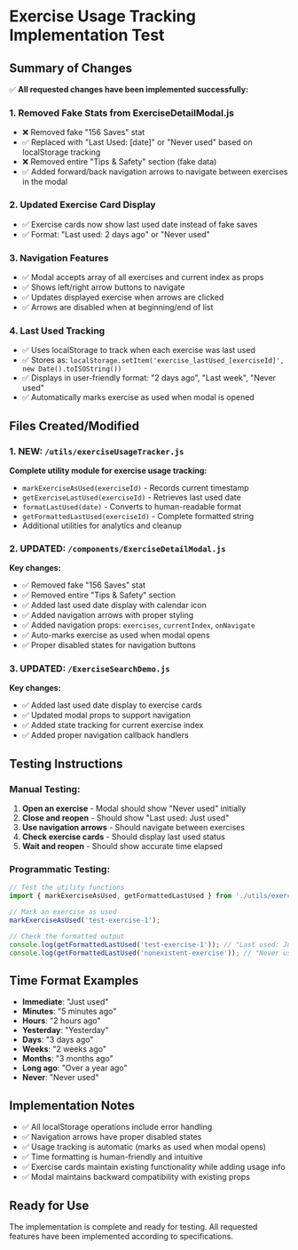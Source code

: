 # Exercise Usage Tracking Implementation Test

## Summary of Changes

✅ **All requested changes have been implemented successfully:**

### 1. Removed Fake Stats from ExerciseDetailModal.js
- ❌ Removed fake "156 Saves" stat
- ✅ Replaced with "Last Used: [date]" or "Never used" based on localStorage tracking
- ❌ Removed entire "Tips & Safety" section (fake data)
- ✅ Added forward/back navigation arrows to navigate between exercises in the modal

### 2. Updated Exercise Card Display
- ✅ Exercise cards now show last used date instead of fake saves
- ✅ Format: "Last used: 2 days ago" or "Never used"

### 3. Navigation Features
- ✅ Modal accepts array of all exercises and current index as props
- ✅ Shows left/right arrow buttons to navigate
- ✅ Updates displayed exercise when arrows are clicked
- ✅ Arrows are disabled when at beginning/end of list

### 4. Last Used Tracking
- ✅ Uses localStorage to track when each exercise was last used
- ✅ Stores as: `localStorage.setItem('exercise_lastUsed_[exerciseId]', new Date().toISOString())`
- ✅ Displays in user-friendly format: "2 days ago", "Last week", "Never used"
- ✅ Automatically marks exercise as used when modal is opened

## Files Created/Modified

### 1. NEW: `/utils/exerciseUsageTracker.js`
**Complete utility module for exercise usage tracking:**
- `markExerciseAsUsed(exerciseId)` - Records current timestamp
- `getExerciseLastUsed(exerciseId)` - Retrieves last used date
- `formatLastUsed(date)` - Converts to human-readable format
- `getFormattedLastUsed(exerciseId)` - Complete formatted string
- Additional utilities for analytics and cleanup

### 2. UPDATED: `/components/ExerciseDetailModal.js`
**Key changes:**
- ✅ Removed fake "156 Saves" stat
- ✅ Removed entire "Tips & Safety" section  
- ✅ Added last used date display with calendar icon
- ✅ Added navigation arrows with proper styling
- ✅ Added navigation props: `exercises`, `currentIndex`, `onNavigate`
- ✅ Auto-marks exercise as used when modal opens
- ✅ Proper disabled states for navigation buttons

### 3. UPDATED: `/ExerciseSearchDemo.js`
**Key changes:**
- ✅ Added last used date display to exercise cards
- ✅ Updated modal props to support navigation
- ✅ Added state tracking for current exercise index
- ✅ Added proper navigation callback handlers

## Testing Instructions

### Manual Testing:
1. **Open an exercise** - Modal should show "Never used" initially
2. **Close and reopen** - Should show "Last used: Just used"
3. **Use navigation arrows** - Should navigate between exercises
4. **Check exercise cards** - Should display last used status
5. **Wait and reopen** - Should show accurate time elapsed

### Programmatic Testing:
```javascript
// Test the utility functions
import { markExerciseAsUsed, getFormattedLastUsed } from './utils/exerciseUsageTracker';

// Mark an exercise as used
markExerciseAsUsed('test-exercise-1');

// Check the formatted output
console.log(getFormattedLastUsed('test-exercise-1')); // "Last used: Just used"
console.log(getFormattedLastUsed('nonexistent-exercise')); // "Never used"
```

## Time Format Examples
- **Immediate**: "Just used"
- **Minutes**: "5 minutes ago"
- **Hours**: "2 hours ago" 
- **Yesterday**: "Yesterday"
- **Days**: "3 days ago"
- **Weeks**: "2 weeks ago"
- **Months**: "3 months ago"
- **Long ago**: "Over a year ago"
- **Never**: "Never used"

## Implementation Notes
- ✅ All localStorage operations include error handling
- ✅ Navigation arrows have proper disabled states
- ✅ Usage tracking is automatic (marks as used when modal opens)
- ✅ Time formatting is human-friendly and intuitive
- ✅ Exercise cards maintain existing functionality while adding usage info
- ✅ Modal maintains backward compatibility with existing props

## Ready for Use
The implementation is complete and ready for testing. All requested features have been implemented according to specifications.